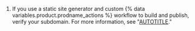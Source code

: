1. If you use a static site generator and custom {% data variables.product.prodname_actions %} workflow to build and publish, verify your subdomain. For more information, see "[AUTOTITLE](/pages/configuring-a-custom-domain-for-your-github-pages-site/verifying-your-custom-domain-for-github-pages#verifying-a-domain-for-your-user-site)."
